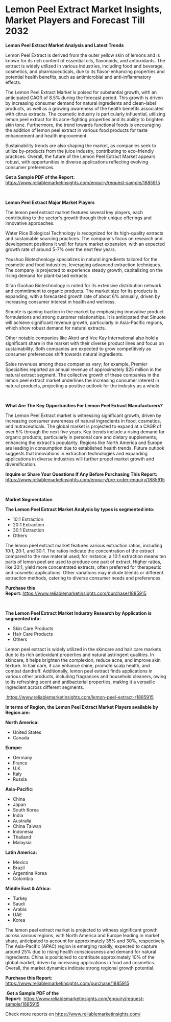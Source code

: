 <p><h1>Lemon Peel Extract Market Insights, Market Players and Forecast Till 2032</h1></p><p><strong>Lemon Peel Extract Market Analysis and Latest Trends</strong></p>
<p><p>Lemon Peel Extract is derived from the outer yellow skin of lemons and is known for its rich content of essential oils, flavonoids, and antioxidants. The extract is widely utilized in various industries, including food and beverage, cosmetics, and pharmaceuticals, due to its flavor-enhancing properties and potential health benefits, such as antimicrobial and anti-inflammatory effects.</p><p>The Lemon Peel Extract Market is poised for substantial growth, with an anticipated CAGR of 8.5% during the forecast period. This growth is driven by increasing consumer demand for natural ingredients and clean-label products, as well as a growing awareness of the health benefits associated with citrus extracts. The cosmetic industry is particularly influential, utilizing lemon peel extract for its acne-fighting properties and its ability to brighten skin tone. Furthermore, the trend towards functional foods is encouraging the addition of lemon peel extract in various food products for taste enhancement and health improvement.</p><p>Sustainability trends are also shaping the market, as companies seek to utilize by-products from the juice industry, contributing to eco-friendly practices. Overall, the future of the Lemon Peel Extract Market appears robust, with opportunities in diverse applications reflecting evolving consumer preferences.</p></p>
<p><strong>Get a Sample PDF of the Report:&nbsp;</strong> <a href="https://www.reliablemarketinsights.com/enquiry/request-sample/1885915?utm_campaign=3047&utm_medium=2&utm_source=Github&utm_content=ia&utm_term=02042025&utm_id=lemon-peel-extract">https://www.reliablemarketinsights.com/enquiry/request-sample/1885915</a></p>
<p>&nbsp;</p>
<p><strong>Lemon Peel Extract Major Market Players</strong></p>
<p><p>The lemon peel extract market features several key players, each contributing to the sector's growth through their unique offerings and innovative approaches. </p><p>Water Rice Biological Technology is recognized for its high-quality extracts and sustainable sourcing practices. The company's focus on research and development positions it well for future market expansion, with an expected growth rate of around 5-7% over the next few years.</p><p>Youshuo Biotechnology specializes in natural ingredients tailored for the cosmetic and food industries, leveraging advanced extraction techniques. The company is projected to experience steady growth, capitalizing on the rising demand for plant-based extracts. </p><p>Xi'an Guohao Biotechnology is noted for its extensive distribution network and commitment to organic products. The market size for its products is expanding, with a forecasted growth rate of about 6% annually, driven by increasing consumer interest in health and wellness.</p><p>Sinuote is gaining traction in the market by emphasizing innovative product formulations and strong customer relationships. It is anticipated that Sinuote will achieve significant revenue growth, particularly in Asia-Pacific regions, which show robust demand for natural extracts.</p><p>Other notable companies like Akott and Vee Kay International also hold a significant share in the market with their diverse product lines and focus on sustainability. Both companies are expected to grow competitively as consumer preferences shift towards natural ingredients.</p><p>Sales revenues among these companies vary; for example, Premier Specialties reported an annual revenue of approximately $25 million in the natural extract segment. The collective growth of these companies in the lemon peel extract market underlines the increasing consumer interest in natural products, projecting a positive outlook for the industry as a whole.</p></p>
<p>&nbsp;</p>
<p><strong>What Are The Key Opportunities For Lemon Peel Extract Manufacturers?</strong></p>
<p><p>The Lemon Peel Extract market is witnessing significant growth, driven by increasing consumer awareness of natural ingredients in food, cosmetics, and nutraceuticals. The global market is projected to expand at a CAGR of over 5% through the next five years. Key trends include a rising demand for organic products, particularly in personal care and dietary supplements, enhancing the extract's popularity. Regions like North America and Europe are leading in consumption due to established health trends. Future outlook suggests that innovations in extraction technologies and expanding applications in diverse industries will further propel market growth and diversification.</p></p>
<p><strong>Inquire or Share Your Questions If Any Before Purchasing This Report:</strong> <a href="https://www.reliablemarketinsights.com/enquiry/pre-order-enquiry/1885915?utm_campaign=3047&utm_medium=2&utm_source=Github&utm_content=ia&utm_term=02042025&utm_id=lemon-peel-extract">https://www.reliablemarketinsights.com/enquiry/pre-order-enquiry/1885915</a></p>
<p>&nbsp;</p>
<p><strong>Market Segmentation</strong></p>
<p><strong>The Lemon Peel Extract Market Analysis by types is segmented into:</strong></p>
<p><ul><li>10:1 Extraction</li><li>20:1 Extraction</li><li>30:1 Extraction</li><li>Others</li></ul></p>
<p><p>The lemon peel extract market features various extraction ratios, including 10:1, 20:1, and 30:1. The ratios indicate the concentration of the extract compared to the raw material used; for instance, a 10:1 extraction means ten parts of lemon peel are used to produce one part of extract. Higher ratios, like 30:1, yield more concentrated extracts, often preferred for therapeutic and cosmetic applications. Other variations may include blends or different extraction methods, catering to diverse consumer needs and preferences.</p></p>
<p><strong>Purchase this Report:&nbsp;</strong><a href="https://www.reliablemarketinsights.com/purchase/1885915?utm_campaign=3047&utm_medium=2&utm_source=Github&utm_content=ia&utm_term=02042025&utm_id=lemon-peel-extract">https://www.reliablemarketinsights.com/purchase/1885915</a></p>
<p>&nbsp;</p>
<p><strong>The Lemon Peel Extract Market Industry Research by Application is segmented into:</strong></p>
<p><ul><li>Skin Care Products</li><li>Hair Care Products</li><li>Others</li></ul></p>
<p><p>Lemon peel extract is widely utilized in the skincare and hair care markets due to its rich antioxidant properties and natural astringent qualities. In skincare, it helps brighten the complexion, reduce acne, and improve skin texture. In hair care, it can enhance shine, promote scalp health, and combat dandruff. Additionally, lemon peel extract finds applications in various other products, including fragrances and household cleaners, owing to its refreshing scent and antibacterial properties, making it a versatile ingredient across different segments.</p></p>
<p><a href="https://www.reliablemarketinsights.com/lemon-peel-extract-r1885915?utm_campaign=3047&utm_medium=2&utm_source=Github&utm_content=ia&utm_term=02042025&utm_id=lemon-peel-extract">&nbsp;https://www.reliablemarketinsights.com/lemon-peel-extract-r1885915</a></p>
<p><strong>In terms of Region, the Lemon Peel Extract Market Players available by Region are:</strong></p>
<p>
    <p> <strong> North America: </strong>
        <ul>
            <li>United States</li>
            <li>Canada</li>
        </ul>
        </p> 
    <p> <strong> Europe: </strong>
        <ul>
            <li>Germany</li>
            <li>France</li>
            <li>U.K.</li>
            <li>Italy</li>
            <li>Russia</li>
        </ul>
        </p> 
    <p> <strong> Asia-Pacific: </strong>
        <ul>
            <li>China</li>
            <li>Japan</li>
            <li>South Korea</li>
            <li>India</li>
            <li>Australia</li>
            <li>China Taiwan</li>
            <li>Indonesia</li>
            <li>Thailand</li>
            <li>Malaysia</li>
        </ul>
        </p> 
    <p> <strong> Latin America: </strong>
        <ul>
            <li>Mexico</li>
            <li>Brazil</li>
            <li>Argentina Korea</li>
            <li>Colombia</li>
        </ul>
        </p> 
    <p> <strong> Middle East & Africa: </strong>
        <ul>
            <li>Turkey</li>
            <li>Saudi</li>
            <li>Arabia</li>
            <li>UAE</li>
            <li>Korea</li>
        </ul>
    </p>
    </p>
<p><p>The lemon peel extract market is projected to witness significant growth across various regions, with North America and Europe leading in market share, anticipated to account for approximately 35% and 30%, respectively. The Asia-Pacific (APAC) region is emerging rapidly, expected to capture around 25% due to rising health consciousness and demand for natural ingredients. China is positioned to contribute approximately 10% of the global market, driven by increasing applications in food and cosmetics. Overall, the market dynamics indicate strong regional growth potential.</p></p>
<p><strong>Purchase this Report: </strong><a href="https://www.reliablemarketinsights.com/purchase/1885915?utm_campaign=3047&utm_medium=2&utm_source=Github&utm_content=ia&utm_term=02042025&utm_id=lemon-peel-extract">https://www.reliablemarketinsights.com/purchase/1885915</a></p>
<p>&nbsp;<strong>Get a Sample PDF of the Report:&nbsp;&nbsp;</strong><a href="https://www.reliablemarketinsights.com/enquiry/request-sample/1885915?utm_campaign=3047&utm_medium=2&utm_source=Github&utm_content=ia&utm_term=02042025&utm_id=lemon-peel-extract">https://www.reliablemarketinsights.com/enquiry/request-sample/1885915</a></p>
<p><strong></strong></p>
<p>Check more reports on <a href="https://www.reliablemarketinsights.com/?utm_campaign=3047&utm_medium=2&utm_source=Github&utm_content=ia&utm_term=02042025&utm_id=lemon-peel-extract">https://www.reliablemarketinsights.com/</a></p>